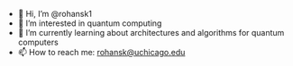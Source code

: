 - 👋 Hi, I’m @rohansk1
- 👀 I’m interested in quantum computing
- 🌱 I’m currently learning about architectures and algorithms for quantum computers
- 📫 How to reach me: rohansk@uchicago.edu

<!---
rohansk1/rohansk1 is a ✨ special ✨ repository because its `README.md` (this file) appears on your GitHub profile.
You can click the Preview link to take a look at your changes.
--->
